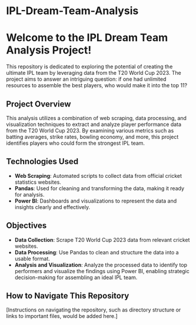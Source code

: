 # IPL-Dream-Team-Analysis



# Welcome to the IPL Dream Team Analysis Project!

This repository is dedicated to exploring the potential of creating the ultimate IPL team by leveraging data from the T20 World Cup 2023. The project aims to answer an intriguing question: if one had unlimited resources to assemble the best players, who would make it into the top 11?

## Project Overview

This analysis utilizes a combination of web scraping, data processing, and visualization techniques to extract and analyze player performance data from the T20 World Cup 2023. By examining various metrics such as batting averages, strike rates, bowling economy, and more, this project identifies players who could form the strongest IPL team.

## Technologies Used

- **Web Scraping**: Automated scripts to collect data from official cricket statistics websites.
- **Pandas**: Used for cleaning and transforming the data, making it ready for analysis.
- **Power BI**: Dashboards and visualizations to represent the data and insights clearly and effectively.

## Objectives

- **Data Collection**: Scrape T20 World Cup 2023 data from relevant cricket websites.
- **Data Processing**: Use Pandas to clean and structure the data into a usable format.
- **Analysis and Visualization**: Analyze the processed data to identify top performers and visualize the findings using Power BI, enabling strategic decision-making for assembling an ideal IPL team.

## How to Navigate This Repository

[Instructions on navigating the repository, such as directory structure or links to important files, would be added here.]
